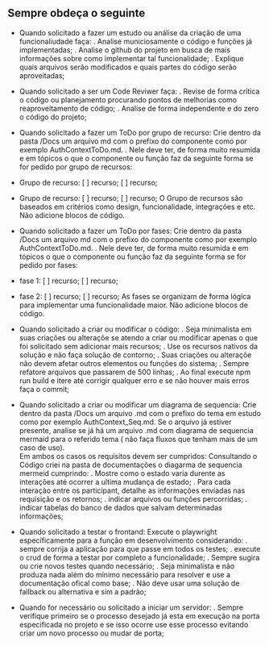## Sempre obdeça o seguinte

- Quando solicitado a fazer um estudo ou análise da criação de uma funcionaliudade faça:
. Analise municiosamente o código e funções já implementadas;
. Analise o github do projeto em busca de mais informações sobre como implementar tal funcionalidade;
. Explique quais arquivos serão modificados e quais partes do código serão aproveitadas;

- Quando solicitado a ser um Code Reviwer faça:
. Revise de forma crítica o código ou planejamento procurando pontos de melhorias como reaproveitamento de código;
. Analise de forma independente e do zero o código do projeto;

- Quando solicitado a fazer um ToDo por grupo de recurso: Crie dentro da pasta /Docs um arquivo md com o prefixo do componente como por exemplo AuthContextToDo.md. 
. Nele deve ter, de forma muito resumida e em tópicos o que o componente ou função faz da seguinte forma se for pedido por grupo de recursos:
- Grupo de recurso:
[ ] recurso;
[ ] recurso;
- Grupo de recurso:
[ ] recurso;
[ ] recurso;
O Grupo de recursos são baseados em critérios como design, funcionalidade, integrações e etc. 
Não adicione blocos de código.

- Quando solicitado a fazer um ToDo por fases: Crie dentro da pasta /Docs um arquivo md com o prefixo do componente como por exemplo AuthContextToDo.md. 
. Nele deve ter, de forma muito resumida e em tópicos o que o componente ou função faz da seguinte forma se for pedido por fases:
- fase 1:
[ ] recurso;
[ ] recurso;
- fase 2:
[ ] recurso;
[ ] recurso;
As fases se organizam de forma lógica para implementar uma funcionalidade maior.
Não adicione blocos de código.


- Quando solicitado a criar ou modificar o código:
. Seja minimalista em suas criações ou alteraçõe se atendo a criar ou modificar apenas o que foi solicitado sem adicionar mais recursos;
. Use os recursos nativos da solução e não faça solução de contorno;
. Suas criações ou alteraçõe não devem afetar outros elementos ou funções do sistema; 
. Sempre refatore arquivos que passarem de 500 linhas;
. Ao final execute npm run build e itere até corrigir qualquer erro e se não houver mais erros faça o commit;

- Quando solicitado a criar ou modificar um diagrama de sequencia: Crie dentro da pasta /Docs um arquivo .md com o prefixo do tema em estudo como por exemplo AuthContext_Seq.md. 
Se o arquivo já estiver presente, analise se já há um arquivo .md com diagrama de sequencia mermaid para o referido tema ( não faça fluxos  que tenham mais de um caso de uso).  
Em ambos os casos os requisitos devem ser cumpridos:
Consultando o Código criei na pasta de documentações o diagarma de sequencia mermeid cumprindo:
. Mostre como o estado varia durente as interações até ocorrer a ultima mudança de estado;
. Para cada interação entre os participant, detalhe as informações enviadas nas requisição e os retornos;
. indicar arquivos ou funções percorridas;
. indicar tabelas do banco de dados que salvam determinadas informações;


- Quando solicitado a testar o frontand: Execute o  playwright especificamente para a função em desenvolvimento considerando:
. sempre corrija a aplicação para que passe em todos os testes;
. execute o crud de forma a testar por completo a funcionalidade;
. Sempre sugira ou crie novos testes quando necessário;
. Seja minimalista e não produza nada além do mínimo necessário para resolver e use a documentação ofical como base;
. Não deve usar uma solução de fallback ou alternativa e sim a padrão;

- Quando for necessário ou solicitado a iniciar um servidor:
. Sempre verifique primeiro se o processo desejado já esta em execução na porta especificada no projeto e se isso ocorre use esse processo evitando criar um novo processo ou mudar de porta;